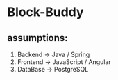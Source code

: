 # Block-Buddy 


## assumptions:

1. Backend -> Java / Spring
2. Frontend -> JavaScript / Angular
3. DataBase -> PostgreSQL


